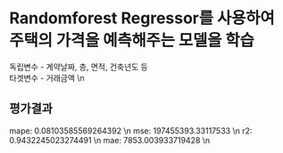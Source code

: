 # Randomforest Regressor를 사용하여 주택의 가격을 예측해주는 모델을 학습 
독립변수 - 계약날짜, 층, 면적, 건축년도 등 </br>
타겟변수 - 거래금액 \n

## 평가결과
mape: 0.08103585569264392 \n
mse: 197455393.33117533 \n
r2: 0.9432245023274491 \n
mae: 7853.003933719428 \n
